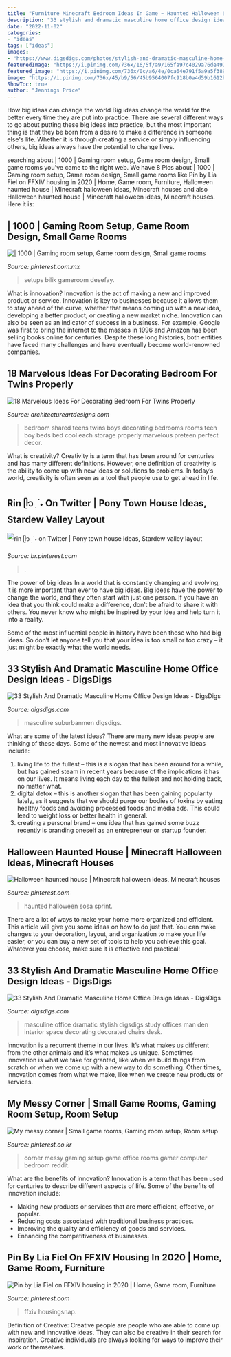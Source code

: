 ```yaml
---
title: "Furniture Minecraft Bedroom Ideas In Game ~ Haunted Halloween Sosa Sprint"
description: "33 stylish and dramatic masculine home office design ideas"
date: "2022-11-02"
categories:
- "ideas"
tags: ["ideas"]
images:
- "https://www.digsdigs.com/photos/stylish-and-dramatic-masculine-home-offices-30.jpg"
featuredImage: "https://i.pinimg.com/736x/16/5f/a9/165fa97c4029a76de492d6720586a71b.jpg"
featured_image: "https://i.pinimg.com/736x/0c/a6/4e/0ca64e791f5a9a5f3892fc07907ce9f6.jpg"
image: "https://i.pinimg.com/736x/45/b9/56/45b9564007fc918b0a4d59b1612b5f70.jpg"
ShowToc: true
author: "Jennings Price"
---
```



How big ideas can change the world
Big ideas change the world for the better every time they are put into practice. There are several different ways to go about putting these big ideas into practice, but the most important thing is that they be born from a desire to make a difference in someone else's life. Whether it is through creating a service or simply influencing others, big ideas always have the potential to change lives.

	

		
searching about | 1000 | Gaming room setup, Game room design, Small game rooms you've came to the right web. We have 8 Pics about | 1000 | Gaming room setup, Game room design, Small game rooms like Pin by Lia Fiel on FFXIV housing in 2020 | Home, Game room, Furniture, Halloween haunted house | Minecraft halloween ideas, Minecraft houses and also Halloween haunted house | Minecraft halloween ideas, Minecraft houses. Here it is:
		
    
## | 1000 | Gaming Room Setup, Game Room Design, Small Game Rooms

<img loading=lazy src="https://i.pinimg.com/736x/d9/62/eb/d962ebd273e014919f2ea85d929b279b.jpg" onerror="this.onerror=null;this.src='https://tse4.mm.bing.net/th?id=OIP.-2K31G7oPrKg6CZkhYFQxgHaHa&amp;pid=15.1';" alt="| 1000 | Gaming room setup, Game room design, Small game rooms">

_Source: pinterest.com.mx_

>setups bilik gameroom desefay. 

	

What is innovation?
Innovation is the act of making a new and improved product or service. Innovation is key to businesses because it allows them to stay ahead of the curve, whether that means coming up with a new idea, developing a better product, or creating a new market niche. Innovation can also be seen as an indicator of success in a business. For example, Google was first to bring the internet to the masses in 1996 and Amazon has been selling books online for centuries. Despite these long histories, both entities have faced many challenges and have eventually become world-renowned companies.

    
## 18 Marvelous Ideas For Decorating Bedroom For Twins Properly

<img loading=lazy src="https://www.architectureartdesigns.com/wp-content/uploads/2016/02/14-56-630x419.jpg" onerror="this.onerror=null;this.src='https://tse3.mm.bing.net/th?id=OIP.nAXL5c3hMWKFZlX0YLMjQwHaE7&amp;pid=15.1';" alt="18 Marvelous Ideas For Decorating Bedroom For Twins Properly">

_Source: architectureartdesigns.com_

>bedroom shared teens twins boys decorating bedrooms rooms teen boy beds bed cool each storage properly marvelous preteen perfect decor. 

	

What is creativity?
Creativity is a term that has been around for centuries and has many different definitions. However, one definition of creativity is the ability to come up with new ideas or solutions to problems. In today’s world, creativity is often seen as a tool that people use to get ahead in life.

    
## Rin ᥫ᭡ ׅ ࣪ ˖ On Twitter | Pony Town House Ideas, Stardew Valley Layout

<img loading=lazy src="https://i.pinimg.com/736x/22/9e/e3/229ee34040f0e1da37cc43a05a8d4ad5.jpg" onerror="this.onerror=null;this.src='https://tse3.mm.bing.net/th?id=OIP.pnnPD7jycKepa1f37mw1AgHaE8&amp;pid=15.1';" alt="rin ᥫ᭡ ׅ ࣪ ˖ on Twitter | Pony town house ideas, Stardew valley layout">

_Source: br.pinterest.com_

>. 

	

The power of big ideas
In a world that is constantly changing and evolving, it is more important than ever to have big ideas. Big ideas have the power to change the world, and they often start with just one person.
If you have an idea that you think could make a difference, don’t be afraid to share it with others. You never know who might be inspired by your idea and help turn it into a reality.

Some of the most influential people in history have been those who had big ideas. So don’t let anyone tell you that your idea is too small or too crazy – it just might be exactly what the world needs.

    
## 33 Stylish And Dramatic Masculine Home Office Design Ideas - DigsDigs

<img loading=lazy src="https://www.digsdigs.com/photos/stylish-and-dramatic-masculine-home-offices-30.jpg" onerror="this.onerror=null;this.src='https://tse3.mm.bing.net/th?id=OIP.09lkqQfkoEH0rQTfSgBwOgHaJ4&amp;pid=15.1';" alt="33 Stylish And Dramatic Masculine Home Office Design Ideas - DigsDigs">

_Source: digsdigs.com_

>masculine suburbanmen digsdigs. 

	

What are some of the latest ideas?
There are many new ideas people are thinking of these days. Some of the newest and most innovative ideas include: 
1. living life to the fullest – this is a slogan that has been around for a while, but has gained steam in recent years because of the implications it has on our lives. It means living each day to the fullest and not holding back, no matter what. 
2. digital detox – this is another slogan that has been gaining popularity lately, as it suggests that we should purge our bodies of toxins by eating healthy foods and avoiding processed foods and media ads. This could lead to weight loss or better health in general. 
3. creating a personal brand – one idea that has gained some buzz recently is branding oneself as an entrepreneur or startup founder.

    
## Halloween Haunted House | Minecraft Halloween Ideas, Minecraft Houses

<img loading=lazy src="https://i.pinimg.com/736x/16/5f/a9/165fa97c4029a76de492d6720586a71b.jpg" onerror="this.onerror=null;this.src='https://tse2.mm.bing.net/th?id=OIP.SnZJA4IwMteAZfwAY7KAfAHaD3&amp;pid=15.1';" alt="Halloween haunted house | Minecraft halloween ideas, Minecraft houses">

_Source: pinterest.com_

>haunted halloween sosa sprint. 

	

There are a lot of ways to make your home more organized and efficient. This article will give you some ideas on how to do just that. You can make changes to your decoration, layout, and organization to make your life easier, or you can buy a new set of tools to help you achieve this goal. Whatever you choose, make sure it is effective and practical!

    
## 33 Stylish And Dramatic Masculine Home Office Design Ideas - DigsDigs

<img loading=lazy src="http://www.digsdigs.com/photos/stylish-and-dramatic-masculine-home-offices-1-554x755.jpg" onerror="this.onerror=null;this.src='https://tse4.mm.bing.net/th?id=OIP.bi_LYDLOav0Tgs34doCirwHaKF&amp;pid=15.1';" alt="33 Stylish And Dramatic Masculine Home Office Design Ideas - DigsDigs">

_Source: digsdigs.com_

>masculine office dramatic stylish digsdigs study offices man den interior space decorating decorated chairs desk. 

	

Innovation is a recurrent theme in our lives. It’s what makes us different from the other animals and it’s what makes us unique. Sometimes innovation is what we take for granted, like when we build things from scratch or when we come up with a new way to do something. Other times, innovation comes from what we make, like when we create new products or services.

    
## My Messy Corner | Small Game Rooms, Gaming Room Setup, Room Setup

<img loading=lazy src="https://i.pinimg.com/736x/0c/a6/4e/0ca64e791f5a9a5f3892fc07907ce9f6.jpg" onerror="this.onerror=null;this.src='https://tse4.mm.bing.net/th?id=OIP.Bww_ret3KxgEaqh1rFVafQHaJ3&amp;pid=15.1';" alt="My messy corner | Small game rooms, Gaming room setup, Room setup">

_Source: pinterest.co.kr_

>corner messy gaming setup game office rooms gamer computer bedroom reddit. 

	

What are the benefits of innovation?
Innovation is a term that has been used for centuries to describe different aspects of life. Some of the benefits of innovation include: 
- Making new products or services that are more efficient, effective, or popular.
- Reducing costs associated with traditional business practices.
- Improving the quality and efficiency of goods and services. 
- Enhancing the competitiveness of businesses.

    
## Pin By Lia Fiel On FFXIV Housing In 2020 | Home, Game Room, Furniture

<img loading=lazy src="https://i.pinimg.com/736x/45/b9/56/45b9564007fc918b0a4d59b1612b5f70.jpg" onerror="this.onerror=null;this.src='https://tse1.mm.bing.net/th?id=OIP.yUBYUuUIeHEzdxS3uxug4QHaEO&amp;pid=15.1';" alt="Pin by Lia Fiel on FFXIV housing in 2020 | Home, Game room, Furniture">

_Source: pinterest.com_

>ffxiv housingsnap. 

	

Definition of Creative:
Creative people are people who are able to come up with new and innovative ideas. They can also be creative in their search for inspiration. Creative individuals are always looking for ways to improve their work or themselves.

